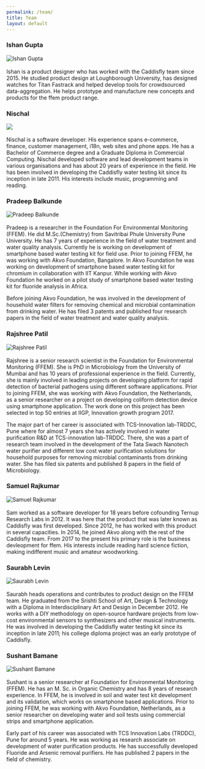 ```yaml
---
permalink: /team/
title: Team
layout: default
---
```


### Ishan Gupta
<img id = "team" src="{{ site.url }}/assets/images/ishan_gupta.jpg" alt="Ishan Gupta" class="teamImage"><br><br> Ishan is a product designer who has worked with the Caddisfly team since 2015. He studied product design at Loughborough University, has designed watches for Titan Fastrack and helped develop tools for crowdsourced data-aggregation. He helps prototype and manufacture new concepts and products for the ffem product range.

### Nischal
<img id = "team" src="{{ site.url }}/assets/images/nh.jpg" class="teamImage"><br><br> Nischal is a software developer. His experience spans e-commerce, finance, customer management, i18n, web sites and phone apps. He has a Bachelor of Commerce degree and a Graduate Diploma in Commercial Computing. Nischal developed software and lead development teams in various organisations and has about 20 years of experience in the field. He has been involved in developing the Caddisfly water testing kit since its inception in late 2011. His interests include music, programming and reading.

### Pradeep Balkunde
<img id = "team" src="{{ site.url }}/assets/images/pradeep_balkunde.jpg" alt="Pradeep Balkunde" class="teamImage"><br><br> Pradeep is a researcher in the Foundation For Environmental Monitoring (FFEM). He did M.Sc.(Chemistry) from Savitribai Phule University Pune University. He has 7 years of experience in the field of water treatment and water quality analysis. Currently he is working on development of smartphone based water testing kit for field use. Prior to joining FFEM, he was working with Akvo Foundation, Bangalore. In Akvo Foundation he was working on development of smartphone based water testing kit for chromium in collaboration with IIT Kanpur. While working with Akvo Foundation he worked on a pilot study of smartphone based water testing kit for fluoride analysis in Africa.

Before joining Akvo Foundation, he was involved in the development of household water filters for removing chemical and microbial contamination from drinking water. He has filed 3 patents and published four research papers in the field of water treatment and water quality analysis.

### Rajshree Patil
<img id = "team" src="{{ site.url }}/assets/images/rajshree_patil.jpg" alt="Rajshree Patil" class="teamImage"><br><br>
Rajshree is a senior research scientist in the Foundation for Environmental Monitoring (FFEM). She is PhD in Microbiology from the University of Mumbai and has 10 years of professional experience in the field. Currently, she is mainly involved in leading projects on developing platform for rapid detection of bacterial pathogens using different software applications. Prior to joining FFEM, she was working with Akvo Foundation, the Netherlands, as a senior researcher on a project on developing coliform detection device using smartphone application. The work done on this project has been selected in top 50 entries at IIGP, Innovation growth program 2017.  

The major part of her career is associated with TCS-Innovation lab-TRDDC, Pune where for almost 7 years she has actively involved in water purification R&D at TCS-innovation lab-TRDDC. There, she was  a part of  research team involved in the development of the Tata Swach Nanotech water purifier and different low cost water purification solutions for household purposes for removing microbial contaminants from drinking water. She has filed six patents and published 8 papers in the field of Microbiology.

### Samuel Rajkumar
<img id = "team" src="{{ site.url }}/assets/images/samuel_rajkumar.jpg" alt="Samuel Rajkumar" class="teamImage"><br><br> Sam worked as a software developer for 18 years before cofounding Ternup Research Labs in 2012. It was here that the product that was later known as Caddisfly was first developed. Since 2012, he has worked with this product in several capacities. In 2014, he joined Akvo along with the rest of the Caddisfly team. From 2017 to the present his primary role is the business devleopment for ffem. His interests include reading hard science fiction, making indifferent music and amateur woodworking.

### Saurabh Levin
<img id = "team" src="{{ site.url }}/assets/images/Saurabh.jpg" alt="Saurabh Levin" class="teamImage"><br><br> Saurabh heads operations and contributes to product design on the FFEM team. He graduated from the Srishti School of Art, Design & Technology with a Diploma in Interdisciplinary Art and Design in December 2012. He works with a DIY methodology on open-source hardware projects from low-cost environmental sensors to synthesizers and other musical instruments. He was involved in developing the Caddisfly water testing kit since its inception in late 2011; his college diploma project was an early prototype of Caddisfly. 

### Sushant Bamane
<img id = "team" src="{{ site.url }}/assets/images/sushant_bamane.jpg" alt="Sushant Bamane" class="teamImage"><br><br>Sushant is a senior researcher at Foundation for Environmental Monitoring (FFEM). He has an M. Sc. in Organic Chemistry and has 8 years of research experience. In FFEM, he is involved in soil and water test kit development and its validation, which works on smartphone based applications. Prior to joining FFEM, he was working with Akvo Foundation, Netherlands, as a senior researcher on developing water and soil tests using commercial strips and smartphone application.

Early part of his career was associated with TCS Innovation Labs (TRDDC), Pune for around 5 years. He was working as research associate on development of water purification products. He has successfully developed Fluoride and Arsenic removal purifiers. He has published 2 papers in the field of chemistry. 

[//]: # (Changes made: added img id to resize the image in css; Added break elements to space out the images)